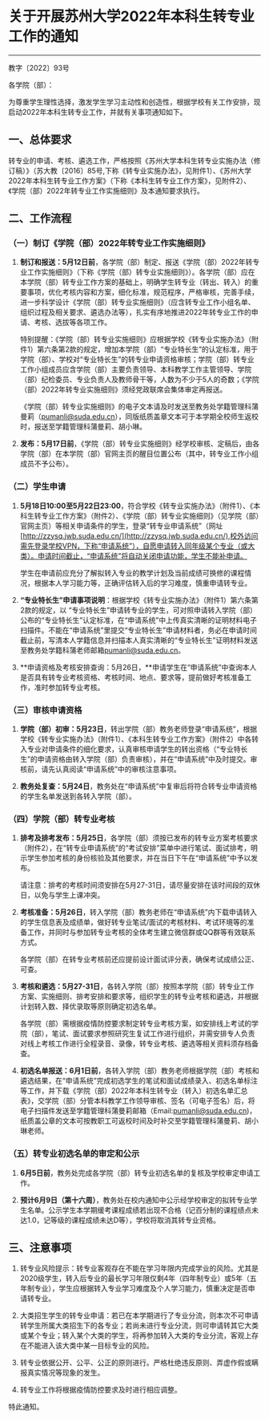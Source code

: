 # 关于开展苏州大学2022年本科生转专业工作的通知

---

教字〔2022〕93号

各学院（部）：

为尊重学生理性选择，激发学生学习主动性和创造性，根据学校有关工作安排，现启动2022年本科生转专业工作，并就有关事项通知如下。

## 一、总体要求

转专业的申请、考核、遴选工作，严格按照《苏州大学本科生转专业实施办法（修订稿）》（苏大教〔2016〕85号,下称《转专业实施办法》，见附件1）、《苏州大学2022年本科生转专业工作方案》（下称《本科生转专业工作方案》，见附件2）、《学院（部）2022年转专业工作实施细则》及本通知要求执行。

## 二、工作流程

### （一）制订《学院（部）2022年转专业工作实施细则》

1. **制订和报送：5月12日前**，各学院（部）制定、报送《学院（部）2022年转专业工作实施细则》（下称《学院（部）转专业实施细则》）。各学院（部）应在本学院（部）转专业工作方案的基础上，明确学生转专业（转出、转入）的重要事项，优化考核内容和方案，细化标准，规范程序，严格审核，完善手续，进一步科学设计《学院（部）转专业实施细则》（应含转专业工作小组名单、组织过程及相关要求、遴选办法等），扎实有序地推进2022年转专业工作的申请、考核、选拔等各项工作。

   特别提醒：《学院（部）转专业实施细则》应根据学校《转专业实施办法》（附件1）第六条第2款的规定，增加本学院（部）“专业特长生”的认定标准，用于学院（部）、学校对“专业特长生”的转专业申请资格审核；学院（部）转专业工作小组成员应含学院（部）主要负责领导、本科教学工作主管领导、学院（部）纪检委员、专业负责人及教师骨干等，人数为不少于5人的奇数；《学院（部）2022年转专业实施细则》须经党政联席会集体审定再报送。

   《学院（部）转专业实施细则》的电子文本请及时发送至教务处学籍管理科蒲曼莉（[pumanli@suda.edu.cn](mailto:pumanli@suda.edu.cn)），同版纸质盖章文本可于本学期全校师生返校时，报送至学籍管理科蒲曼莉、胡小琳。

2. **发布：5月17日前**，《学院（部）转专业实施细则》经学校审核、定稿后，由各学院（部）在本学院（部）官网主页的醒目位置公布（其中，转专业工作小组成员不予公布）。

### （二）学生申请

1. **5月18日10:00至5月22日23:00**，符合学校《转专业实施办法》（附件1）、《本科生转专业工作方案》（附件2）、《学院（部）转专业实施细则》（见学院（部）官网主页）等相关申请条件的学生，登录“转专业申请系统”（网址[http://zzysq.jwb.suda.edu.cn/](http://zzysq.jwb.suda.edu.cn/),校外访问需先登录学校VPN，下称“申请系统”），自愿申请转入同年级某个专业（或大类）。申请时间截止，“申请系统”将自动关闭申请功能，学生不能补申请。

   学生在申请前应充分了解拟转入专业的教学计划及当前成绩可换修的课程情况，根据本人学习能力等，正确评估转入后的学习难度，慎重申请转专业。
2. **“专业特长生”申请事项说明**：根据学校《转专业实施办法》（附件1）第六条第2款的规定，以 “专业特长生”申请转专业的学生，可对照申请转入学院（部）公布的“专业特长生”认定标准，在“申请系统”中上传真实清晰的证明材料电子扫描件。不能在“申请系统”里提交“专业特长生”申请材料者，务必在申请时间截止前，写清本人学籍信息并扫描本人真实清晰的“专业特长生”证明材料发送至教务处学籍科蒲老师邮箱[pumanli@suda.edu.cn](mailto:pumanli@suda.edu.cn)。

3. **申请资格及考核安排查询：5月26日，**申请学生在“申请系统”中查询本人是否具有转专业考核资格、考核时间、地点、要求等，提前做好考核准备工作，准时参加转专业考核。

### （三）审核申请资格

1. **学院（部）初审：5月23日**，转出学院（部）教务老师登录“申请系统”，根据学校《转专业实施办法》（附件1）、《本科生转专业工作方案》（附件2）中各转入专业对申请条件的细化要求，认真审核申请学生的转出资格（“专业特长生”的申请资格由转入学院（部）负责审核），并在“申请系统”中及时提交。审核前，请先认真阅读“申请系统”中的审核注意事项。 

2. **教务处复查：5月24日**，教务处在“申请系统”中复审后将符合转专业申请资格的学生名单发送到各转入学院（部）。 

### （四）学院（部）转专业考核

1. **排考及排考发布：5月25日**，各学院（部）须按已发布的转专业方案考核要求（附件2），在“转专业申请系统”的“考试安排”菜单中进行笔试、面试排考，明示学生参加考核的身份核验及其他要求，并在当日下午在“申请系统”中予以发布。

   请注意：排考的考核时间须安排在5月27-31日，请尽量安排在该时间段的双休日，以免与学生上课冲突。

2. **考核准备：5月26日**，转入学院（部）教务老师在“申请系统”内下载申请转入的学生信息表及成绩单，做好转专业笔试/面试的考核材料、考试环境等的准备工作，并同时与参加转专业考核的全体考生建立微信群或QQ群等有效联系方式。

   各学院（部）在转专业考核前还应提前设计面试评分表，确保考试成绩公正、可查。

3. **考核和遴选：5月27-31日**，各转入学院（部）按照本学院（部）转专业工作方案、实施细则、排考安排和要求等，组织学生的转专业考核和遴选，并根据计划转入数、择优录取等原则确定初选名单。

   各学院（部）需根据疫情防控要求制定转专业考核方案，如安排线上考试的学院（部），笔试、面试要求参照研究生复试工作进行组织，并需安排专人负责对线上考核工作进行全程录音、录像，转专业考核、遴选等相关资料须存档备查。

4. **初选名单报送：6月1日前**，各转入学院（部）教务老师根据学院（部）考核和遴选结果，在“申请系统”完成初选学生的笔试和面试成绩录入、初选名单标注等工作，并下载《学院（部）2022年本科生转专业（转入）初选名单汇总表》，交学院（部）分管本科教学工作领导审核、签名（可电子签名）后，将电子扫描件发送至学籍管理科蒲曼莉邮箱（Email:pumanli@suda.edu.cn)，纸质盖公章的文本可按教职工可返校时间及时补交至学籍管理科蒲曼莉、胡小琳老师。

### （五）转专业初选名单的审定和公示

1. **6月5日前**，教务处完成各学院（部）转专业初选名单的复核及学校审定申请工作。

2. **预计6月9日（第十六周）**，教务处在校内通知中公示经学校审定的拟转专业学生名单。公示学生本学期缓考课程成绩若出现不合格（记百分制的课程绩点未达1.0，记等级的课程成绩未达D等），学校将取消其转专业资格。

## 三、注意事项

1. 转专业风险提示：转专业客观存在不能在学习年限内完成学业的风险。尤其是2020级学生，转入后专业的最长学习年限仅剩4年（四年制专业）或5年（五年制专业），学生应根据转入专业学习难度及个人学习能力，慎重决定是否申请转专业。

2. 大类招生学生的转专业申请：若已在本学期进行了专业分流，则本次不可申请转学生所属大类招生下的各专业；若尚未进行专业分流，则可申请转其它大类或某个专业；转入某个大类的学生，将再参加转入大类的专业分流，客观上存在不能进入该大类中某一目标专业的风险。

3. 转专业依据公开、公平、公正的原则进行。严格杜绝违反原则、弄虚作假或瞒报真实情况等现象的发生。

4. 转专业工作将根据疫情防控要求及时进行相应调整。

  特此通知。